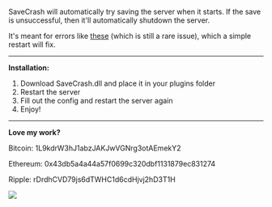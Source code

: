 SaveCrash will automatically try saving the server when it starts.
If the save is unsuccessful, then it'll automatically shutdown the server.

It's meant for errors like [these](https://github.com/SmartlyDressedGames/Unturned-3.x-Community/issues/390) (which is still a rare issue),
which a simple restart will fix.

---

**Installation:**

1. Download SaveCrash.dll and place it in your plugins folder
2. Restart the server
4. Fill out the config and restart the server again
5. Enjoy!

---	

**Love my work?**

Bitcoin: 1L9kdrW3hJ1abzJAKJwVGNrg3otAEmekY2

Ethereum: 0x43db5a4a44a57f0699c320dbf1131879ec831274

Ripple: rDrdhCVD79js6dTWHC1d6cdHjvj2hD3T1H

[![](https://www.paypalobjects.com/webstatic/en_US/btn/btn_donate_cc_147x47.png)](https://www.paypal.com/cgi-bin/webscr?cmd=_s-xclick&hosted_button_id=7QEHYC457X5SW)
